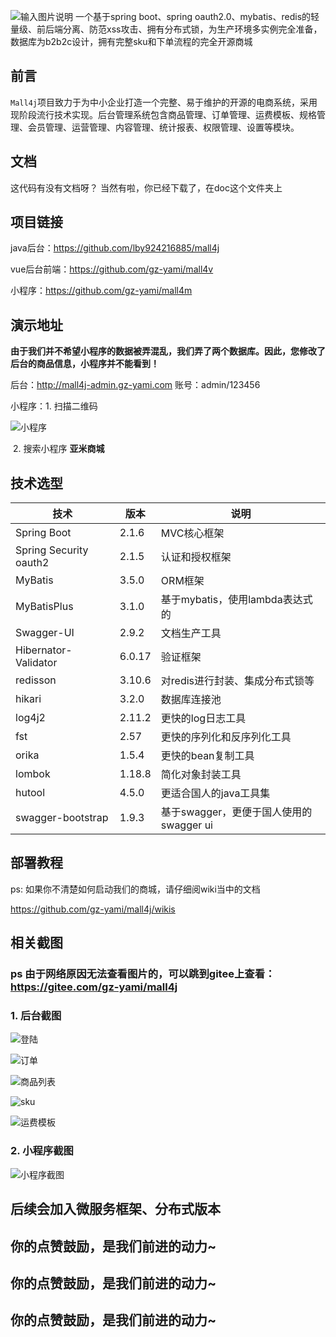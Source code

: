 ![输入图片说明](https://images.gitee.com/uploads/images/2019/0711/174845_6db7724e_5094767.png "屏幕截图.png")
一个基于spring boot、spring oauth2.0、mybatis、redis的轻量级、前后端分离、防范xss攻击、拥有分布式锁，为生产环境多实例完全准备，数据库为b2b2c设计，拥有完整sku和下单流程的完全开源商城


## 前言

`Mall4j`项目致力于为中小企业打造一个完整、易于维护的开源的电商系统，采用现阶段流行技术实现。后台管理系统包含商品管理、订单管理、运费模板、规格管理、会员管理、运营管理、内容管理、统计报表、权限管理、设置等模块。


## 文档

这代码有没有文档呀？ 当然有啦，你已经下载了，在doc这个文件夹上
## 项目链接

java后台：https://github.com/lby924216885/mall4j

vue后台前端：https://github.com/gz-yami/mall4v

小程序：https://github.com/gz-yami/mall4m

## 演示地址

 **由于我们并不希望小程序的数据被弄混乱，我们弄了两个数据库。因此，您修改了后台的商品信息，小程序并不能看到！** 

后台：<http://mall4j-admin.gz-yami.com>  账号：admin/123456

小程序：1. 扫描二维码

![小程序](https://github.com/gz-yami/mall4j/raw/master/screenshot/miniQrcode.jpg)

​		2. 搜索小程序 **亚米商城** 

## 技术选型

| 技术                   | 版本   | 说明                                    |
| ---------------------- | ------ | --------------------------------------- |
| Spring Boot            | 2.1.6  | MVC核心框架                             |
| Spring Security oauth2 | 2.1.5  | 认证和授权框架                          |
| MyBatis                | 3.5.0  | ORM框架                                 |
| MyBatisPlus            | 3.1.0  | 基于mybatis，使用lambda表达式的         |
| Swagger-UI             | 2.9.2  | 文档生产工具                            |
| Hibernator-Validator   | 6.0.17 | 验证框架                                |
| redisson               | 3.10.6 | 对redis进行封装、集成分布式锁等         |
| hikari                 | 3.2.0  | 数据库连接池                            |
| log4j2                 | 2.11.2 | 更快的log日志工具                       |
| fst                    | 2.57   | 更快的序列化和反序列化工具              |
| orika                  | 1.5.4  | 更快的bean复制工具                      |
| lombok                 | 1.18.8 | 简化对象封装工具                        |
| hutool                 | 4.5.0  | 更适合国人的java工具集                  |
| swagger-bootstrap      | 1.9.3  | 基于swagger，更便于国人使用的swagger ui |



## 部署教程

ps: 如果你不清楚如何启动我们的商城，请仔细阅wiki当中的文档


https://github.com/gz-yami/mall4j/wikis

## 相关截图


### ps 由于网络原因无法查看图片的，可以跳到gitee上查看：<https://gitee.com/gz-yami/mall4j> 


### 1. 后台截图

![登陆](https://gitee.com/gz-yami/mall4j/raw/master/screenshot/login.png)

![订单](https://github.com/gz-yami/mall4j/raw/master/screenshot/order.png)

![商品列表](https://github.com/gz-yami/mall4j/raw/master/screenshot/prodList.png)

![sku](https://github.com/gz-yami/mall4j/raw/master/screenshot/sku.png)

![运费模板](https://github.com/gz-yami/mall4j/raw/master/screenshot/transport.png)



### 2. 小程序截图

![小程序截图](https://images.gitee.com/uploads/images/2019/0706/085234_4eb7509b_5094767.jpeg "小程序截图")



## 后续会加入微服务框架、分布式版本

## 你的点赞鼓励，是我们前进的动力~
## 你的点赞鼓励，是我们前进的动力~
## 你的点赞鼓励，是我们前进的动力~
